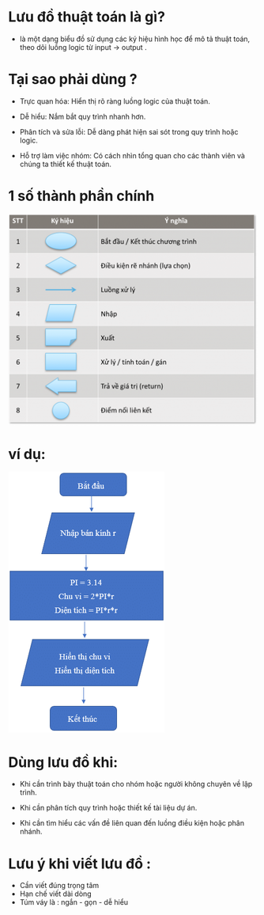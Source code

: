 # Lưu đồ thuật toán là gì?

- là một dạng biểu đồ sử dụng các ký hiệu hình học để mô tả thuật toán, theo dõi luồng logic từ input -> output .

# Tại sao phải dùng ?

- Trực quan hóa:
  Hiển thị rõ ràng luồng logic của thuật toán.

- Dễ hiểu:
  Nắm bắt quy trình nhanh hơn.

- Phân tích và sửa lỗi:
  Dễ dàng phát hiện sai sót trong quy trình hoặc logic.

- Hỗ trợ làm việc nhóm:
  Có cách nhìn tổng quan cho các thành viên và chúng ta thiết kế thuật toán.

# 1 số thành phần chính

![alt text](image.png)

# ví dụ:

![alt text](image-1.png)

# Dùng lưu đồ khi:

- Khi cần trình bày thuật toán cho nhóm hoặc người không chuyên về lập trình.

- Khi cần phân tích quy trình hoặc thiết kế tài liệu dự án.

- Khi cần tìm hiểu các vấn đề liên quan đến luồng điều kiện hoặc phân nhánh.

# Lưu ý khi viết lưu đồ :
- Cần viết đúng trọng tâm
- Hạn chế viết dài dòng
- Túm váy là : ngắn - gọn - dễ hiểu
